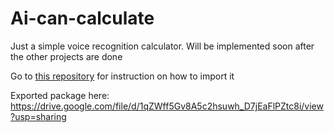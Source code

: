 # Ai-can-calculate

Just a simple voice recognition calculator. Will be implemented soon after the other projects are done

Go to <a href="https://github.com/Tony-Chau/Yubi">this repository</a> for instruction on how to import it

Exported package here: https://drive.google.com/file/d/1qZWff5Gv8A5c2hsuwh_D7jEaFlPZtc8i/view?usp=sharing
